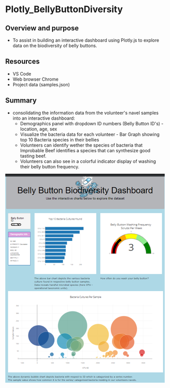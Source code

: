 # Plotly_BellyButtonDiversity
## Overview and purpose
- To assist in building an interactive dashboard using Plotly.js to explore data on the biodiversity of belly buttons.

## Resources
- VS Code
- Web browser Chrome
- Project data (samples.json)

## Summary 
- consolidating the information data from the volunteer's navel samples into an interactive dashboard:
    - Demographics panel with dropdown ID numbers (Belly Button ID's) - location, age, sex 
    - Visualize the bacteria data for each volunteer - Bar Graph showing top 10 Bacteria species in their bellies
    - Volunteers can identify wether the species of bacteria that Improbable Beef identifies a species that can synthesize good tasting beef.
    - Volunteers can also see in a colorful indicator display of washing their belly button frequency. 


![Dashboad_glimpse](Resource/dashboard.png)                 